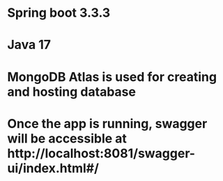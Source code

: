 # Spring boot 3.3.3
# Java 17
# MongoDB Atlas is used for creating and hosting database
# Once the app is running, swagger will be accessible at **http://localhost:8081/swagger-ui/index.html#/**
